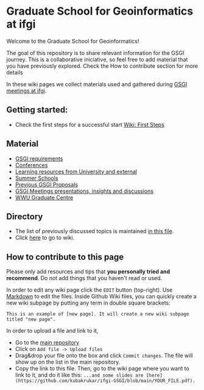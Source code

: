 # Graduate School for Geoinformatics at ifgi

Welcome to the Graduate School for Geoinformatics!

The goal of this repository is to share relevant information for the GSGI journey. This is a collaborative iniciative, so feel free to add material that you have previously explored. Check the How to contribute section for more details

In these wiki pages we collect materials used and gathered during [GSGI meetings at ifgi](https://www.uni-muenster.de/Geoinformatics/en/Studies/study_programs/PhD/structure.html).

## Getting started:

- Check the first steps for a successful start [Wiki: First Steps](https://github.com/kubakrukar/ifgi-GSGI/wiki/First-steps)

## Material

- [GSGI requirements](https://github.com/kubakrukar/ifgi-GSGI/wiki/GSGI-program-structure-and-requirements)
- [Conferences]()
- [Learning resources from University and external](https://github.com/kubakrukar/ifgi-GSGI/wiki/Learning-resources)
- [Summer Schools](https://github.com/kubakrukar/ifgi-GSGI/wiki/Find-a-summer-school)
- [Previous GSGI Proposals](https://github.com/kubakrukar/ifgi-GSGI/tree/main/docs/Proposals)
- [GSGI Meetings presentations, insights and discussions](https://github.com/kubakrukar/ifgi-GSGI/wiki)
- [WWU Graduate Centre](https://www.uni-muenster.de/GraduateCentre/en/)

## Directory
- The list of previously discussed topics is maintained [in this file](http://go.wwu.de/k8eze).
- Click [here](https://github.com/kubakrukar/ifgi-GSGI/wiki) to go to wiki.


## How to contribute to this page

Please only add resources and tips that **you personally tried and recommend**. Do not add things that you haven't read or used. 

In order to edit any wiki page click the `EDIT` button (top-right). Use [Markdown](https://github.com/adam-p/markdown-here/wiki/Markdown-Cheatsheet) to edit the files. Inside Github Wiki files, you can quickly create a new wiki subpage by putting any term in double square brackets:

`This is an example of [new page]. It will create a new wiki subpage titled "new page".`

In order to upload a file and link to it, 
- Go to the [main repository](https://github.com/kubakrukar/ifgi-GSGI) 
- Click on `Add file -> Upload files`
- Drag&drop your file onto the box and click `Commit changes`. The file will show up on the list in the main repository. 
- Copy the link to this file. Then, go to the wiki page where you want to link to it, and do it like this:
`...and some slides are [here](https://github.com/kubakrukar/ifgi-GSGI/blob/main/YOUR_FILE.pdf).`

